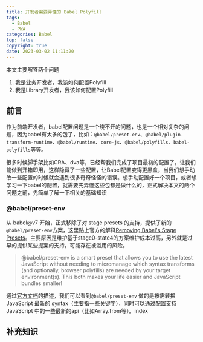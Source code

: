 ```yaml
---
title: 开发者需要弄懂的 Babel Polyfill
tags:
  - Babel
  - PWA
categories: Babel
top: false
copyright: true
date: 2023-03-02 11:11:20
---
```



本文主要解答两个问题
1. 我是业务开发者，我该如何配置Polyfill
2. 我是Library开发者，我该如何配置Polyfill

<!--more-->
## 前言
作为前端开发者，babel配置问题是一个绕不开的问题，也是一个相对复杂的问题，因为babel有太多的包了，比如：`@babel/preset-env`、`@babel/plugin-transform-runtime`、`@babel/runtime`、`core-js`、`@babel/polyfills`、`babel-polyfills`等等。

很多时候脚手架比如CRA、dva等，已经帮我们完成了项目最初的配置了，让我们能做到开箱即用，这样隐藏了一些配置，让Babel配置变得更黑盒，当我们想手动改一些配置的时候就会遇到很多奇奇怪怪的错误。想手动配置好一个项目，或者想学习一下babel的配置，就需要先弄懂这些包都是做什么的，正式解决本文的两个问题之前，先简单了解一下相关的基础知识

### @babel/preset-env
从 babel@v7 开始，正式移除了对 stage presets 的支持，提供了新的`@babel/preset-env`方案，这里贴上官方的解释[Removing Babel's Stage Presets](https://babeljs.io/blog/2018/07/27/removing-babels-stage-presets)。主要原因是维护基于stage0-state4的方案维护成本过高，另外就是过早的提供某些提案的支持，可能存在被滥用的风险。

> @babel/preset-env is a smart preset that allows you to use the latest JavaScript without needing to micromanage which syntax transforms (and optionally, browser polyfills) are needed by your target environment(s). This both makes your life easier and JavaScript bundles smaller!

通过[官方文档](https://babeljs.io/docs/babel-preset-env.html)的描述，我们可以看到`@babel/preset-env` 做的是按需转换 JavaScript 最新的 syntax（主要指一些关键字），同时可以通过配置支持 JavaScript 中的一些最新的api（比如Array.from等）。index

## 补充知识

